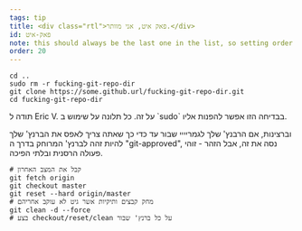 ```yaml
---
tags: tip
title: <div class="rtl">פאק איט, אני מוותר.</div>
id: פאק-איט
note: this should always be the last one in the list, so setting order to 20 so I don't have to re-name/re-order it
order: 20
---
```


```git
cd ..
sudo rm -r fucking-git-repo-dir
git clone https://some.github.url/fucking-git-repo-dir.git
cd fucking-git-repo-dir
```
<div class="rtl">
תודה ל
Eric V.
על זה. כל תלונה על שימוש ב
`sudo`
בבדיחה הזו אפשר להפנות אליו.

וברצינות, אם הרבנץ' שלך לגמריייי שבור עד כדי כך שאתה צריך לאפס את הברנץ' שלך להיות זהה לברנץ' המרוחק בדרך ה
"git-approved",
נסה את זה, אבל הזהר - זוהי פעולה הרסנית ובלתי הפיכה.

```git
# קבל את המצב האחרון
git fetch origin
git checkout master
git reset --hard origin/master
# מחק קבצים ותיקיות אשר גיט לא עוקב אחריהם
git clean -d --force
# בצע checkout/reset/clean על כל ברנץ' שבור
```
</div>